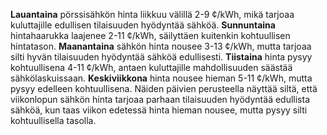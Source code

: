 **Lauantaina** pörssisähkön hinta liikkuu välillä 2-9 ¢/kWh, mikä tarjoaa kuluttajille edullisen tilaisuuden hyödyntää sähköä. **Sunnuntaina** hintahaarukka laajenee 2-11 ¢/kWh, säilyttäen kuitenkin kohtuullisen hintatason. **Maanantaina** sähkön hinta nousee 3-13 ¢/kWh, mutta tarjoaa silti hyvän tilaisuuden hyödyntää sähköä edullisesti. **Tiistaina** hinta pysyy kohtuullisena 4-11 ¢/kWh, antaen kuluttajille mahdollisuuden säästää sähkölaskuissaan. **Keskiviikkona** hinta nousee hieman 5-11 ¢/kWh, mutta pysyy edelleen kohtuullisena. Näiden päivien perusteella näyttää siltä, että viikonlopun sähkön hinta tarjoaa parhaan tilaisuuden hyödyntää edullista sähköä, kun taas viikon edetessä hinta hieman nousee, mutta pysyy silti kohtuullisella tasolla.